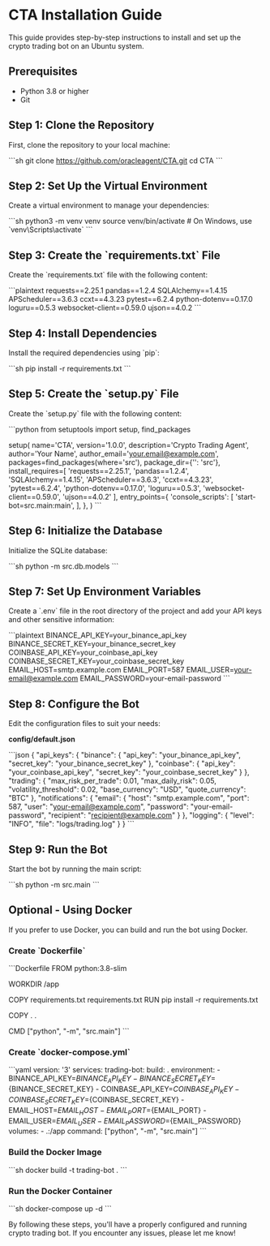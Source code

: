 
# CTA Installation Guide

This guide provides step-by-step instructions to install and set up the crypto trading bot on an Ubuntu system.

## Prerequisites

- Python 3.8 or higher
- Git

## Step 1: Clone the Repository

First, clone the repository to your local machine:

\`\`\`sh
git clone https://github.com/oracleagent/CTA.git
cd CTA
\`\`\`

## Step 2: Set Up the Virtual Environment

Create a virtual environment to manage your dependencies:

\`\`\`sh
python3 -m venv venv
source venv/bin/activate  # On Windows, use \`venv\Scripts\activate\`
\`\`\`

## Step 3: Create the \`requirements.txt\` File

Create the \`requirements.txt\` file with the following content:

\`\`\`plaintext
requests==2.25.1
pandas==1.2.4
SQLAlchemy==1.4.15
APScheduler==3.6.3
ccxt==4.3.23
pytest==6.2.4
python-dotenv==0.17.0
loguru==0.5.3
websocket-client==0.59.0
ujson==4.0.2
\`\`\`

## Step 4: Install Dependencies

Install the required dependencies using \`pip\`:

\`\`\`sh
pip install -r requirements.txt
\`\`\`

## Step 5: Create the \`setup.py\` File

Create the \`setup.py\` file with the following content:

\`\`\`python
from setuptools import setup, find_packages

setup(
    name='CTA',
    version='1.0.0',
    description='Crypto Trading Agent',
    author='Your Name',
    author_email='your.email@example.com',
    packages=find_packages(where='src'),
    package_dir={'': 'src'},
    install_requires=[
        'requests==2.25.1',
        'pandas==1.2.4',
        'SQLAlchemy==1.4.15',
        'APScheduler==3.6.3',
        'ccxt==4.3.23',
        'pytest==6.2.4',
        'python-dotenv==0.17.0',
        'loguru==0.5.3',
        'websocket-client==0.59.0',
        'ujson==4.0.2'
    ],
    entry_points={
        'console_scripts': [
            'start-bot=src.main:main',
        ],
    },
)
\`\`\`

## Step 6: Initialize the Database

Initialize the SQLite database:

\`\`\`sh
python -m src.db.models
\`\`\`

## Step 7: Set Up Environment Variables

Create a \`.env\` file in the root directory of the project and add your API keys and other sensitive information:

\`\`\`plaintext
BINANCE_API_KEY=your_binance_api_key
BINANCE_SECRET_KEY=your_binance_secret_key
COINBASE_API_KEY=your_coinbase_api_key
COINBASE_SECRET_KEY=your_coinbase_secret_key
EMAIL_HOST=smtp.example.com
EMAIL_PORT=587
EMAIL_USER=your-email@example.com
EMAIL_PASSWORD=your-email-password
\`\`\`

## Step 8: Configure the Bot

Edit the configuration files to suit your needs:

**config/default.json**

\`\`\`json
{
  "api_keys": {
    "binance": {
      "api_key": "your_binance_api_key",
      "secret_key": "your_binance_secret_key"
    },
    "coinbase": {
      "api_key": "your_coinbase_api_key",
      "secret_key": "your_coinbase_secret_key"
    }
  },
  "trading": {
    "max_risk_per_trade": 0.01,
    "max_daily_risk": 0.05,
    "volatility_threshold": 0.02,
    "base_currency": "USD",
    "quote_currency": "BTC"
  },
  "notifications": {
    "email": {
      "host": "smtp.example.com",
      "port": 587,
      "user": "your-email@example.com",
      "password": "your-email-password",
      "recipient": "recipient@example.com"
    }
  },
  "logging": {
    "level": "INFO",
    "file": "logs/trading.log"
  }
}
\`\`\`

## Step 9: Run the Bot

Start the bot by running the main script:

\`\`\`sh
python -m src.main
\`\`\`

## Optional - Using Docker

If you prefer to use Docker, you can build and run the bot using Docker.

### Create \`Dockerfile\`

\`\`\`Dockerfile
FROM python:3.8-slim

WORKDIR /app

COPY requirements.txt requirements.txt
RUN pip install -r requirements.txt

COPY . .

CMD ["python", "-m", "src.main"]
\`\`\`

### Create \`docker-compose.yml\`

\`\`\`yaml
version: '3'
services:
  trading-bot:
    build: .
    environment:
      - BINANCE_API_KEY=${BINANCE_API_KEY}
      - BINANCE_SECRET_KEY=${BINANCE_SECRET_KEY}
      - COINBASE_API_KEY=${COINBASE_API_KEY}
      - COINBASE_SECRET_KEY=${COINBASE_SECRET_KEY}
      - EMAIL_HOST=${EMAIL_HOST}
      - EMAIL_PORT=${EMAIL_PORT}
      - EMAIL_USER=${EMAIL_USER}
      - EMAIL_PASSWORD=${EMAIL_PASSWORD}
    volumes:
      - .:/app
    command: ["python", "-m", "src.main"]
\`\`\`

### Build the Docker Image

\`\`\`sh
docker build -t trading-bot .
\`\`\`

### Run the Docker Container

\`\`\`sh
docker-compose up -d
\`\`\`

By following these steps, you'll have a properly configured and running crypto trading bot. If you encounter any issues, please let me know!
